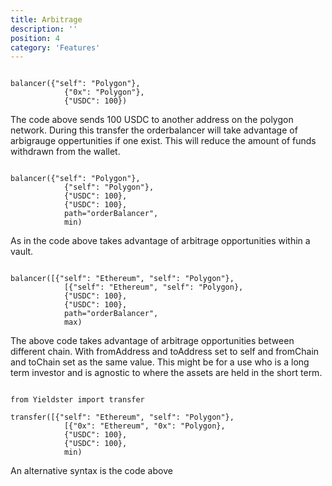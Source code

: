 ```yaml
---
title: Arbitrage
description: ''
position: 4
category: 'Features'
---
```


``` 

balancer({"self": "Polygon"}, 
            {"0x": "Polygon"}, 
            {"USDC": 100})

```

The code above sends 100 USDC to another address on the polygon network. During this transfer the orderbalancer will take advantage of arbigrauge oppertunities if one exist. This will reduce the amount of funds withdrawn from the wallet.


``` 

balancer({"self": "Polygon"}, 
            {"self": "Polygon"}, 
            {"USDC": 100}, 
            {"USDC": 100}, 
            path="orderBalancer", 
            min) 

```

As in the code above takes advantage of arbitrage opportunities within a vault.

``` 

balancer([{"self": "Ethereum", "self": "Polygon"}, 
            [{"self": "Ethereum", "self": "Polygon}, 
            {"USDC": 100}, 
            {"USDC": 100}, 
            path="orderBalancer", 
            max) 

```

The above code takes advantage of arbitrage opportunities between different chain. With fromAddress and toAddress set to self and fromChain and toChain set as the same value. This might be for a use who is a long term investor and is agnostic to where the assets are held in the short term.


``` 

from Yieldster import transfer

transfer([{"self": "Ethereum", "self": "Polygon"}, 
            [{"0x": "Ethereum", "0x": "Polygon}, 
            {"USDC": 100}, 
            {"USDC": 100}, 
            min)

```

An alternative syntax is the code above
